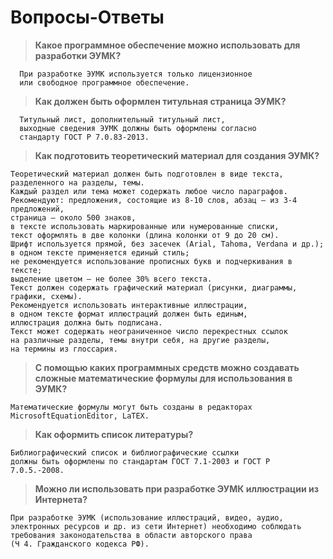 # Вопросы-Ответы

<!--<div class="blankslate with-background full-width">
    <div class="icon"><i class="octicon octicon-book"></i></div>
    <h3>This is a blank slate</h3>
    <p>Use it to provide information when no dynamic content exists.</p>
</div>
-->

> **Какое программное обеспечение можно использовать для разработки ЭУМК?**
```
  При разработке ЭУМК используется только лицензионное
  или свободное программное обеспечение. 
```

> **Как должен быть оформлен титульная страница ЭУМК?**
```
  Титульный лист, дополнительный титульный лист, 
  выходные сведения ЭУМК должны быть оформлены согласно 
  стандарту ГОСТ Р 7.0.83-2013. 
```

> **Как подготовить теоретический материал для создания ЭУМК?**
```
Теоретический материал должен быть подготовлен в виде текста, 
разделенного на разделы, темы. 
Каждый раздел или тема может содержать любое число параграфов. 
Рекомендуют: предложения, состоящие из 8-10 слов, абзац – из 3-4 предложений,
страница – около 500 знаков, 
в тексте использовать маркированные или нумерованные списки, 
текст оформлять в две колонки (длина колонки от 9 до 20 см).  
Шрифт используется прямой, без засечек (Arial, Tahoma, Verdana и др.);
в одном тексте применяется единый стиль; 
не рекомендуется использование прописных букв и подчеркивания в тексте;
выделение цветом – не более 30% всего текста. 
Текст должен содержать графический материал (рисунки, диаграммы, графики, схемы).
Рекомендуется использовать интерактивные иллюстрации, 
в одном тексте формат иллюстраций должен быть единым, 
иллюстрация должна быть подписана. 
Текст может содержать неограниченное число перекрестных ссылок 
на различные разделы, темы внутри себя, на другие разделы, 
на термины из глоссария.  
```

> **С помощью каких программных средств можно создавать сложные математические формулы для использования в ЭУМК?** 
```
Математические формулы могут быть созданы в редакторах 
MicrosoftEquationEditor, LaTEX.
```

> **Как оформить список литературы?**
```
Библиографический список и библиографические ссылки 
должны быть оформлены по стандартам ГОСТ 7.1-2003 и ГОСТ Р 7.0.5.-2008.
```

> **Можно ли использовать при разработке ЭУМК иллюстрации из Интернета?**
```
При разработке ЭУМК (использование иллюстраций, видео, аудио, 
электронных ресурсов и др. из сети Интернет) необходимо соблюдать
требования законодательства в области авторского права 
(Ч 4. Гражданского кодекса РФ).
```